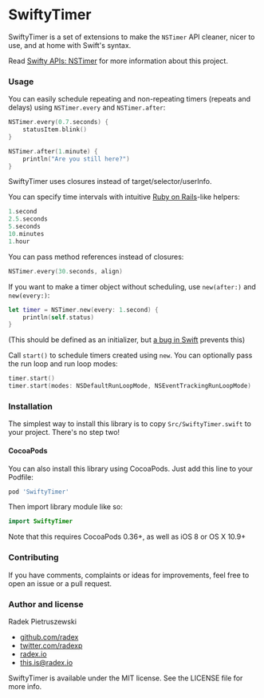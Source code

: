 # SwiftyTimer

SwiftyTimer is a set of extensions to make the `NSTimer` API cleaner, nicer to use, and at home with Swift's syntax.

Read [Swifty APIs: NSTimer](http://radex.io/swift/nstimer/) for more information about this project.

### Usage

You can easily schedule repeating and non-repeating timers (repeats and delays) using `NSTimer.every` and `NSTimer.after`:

```swift
NSTimer.every(0.7.seconds) {
    statusItem.blink()
}

NSTimer.after(1.minute) {
    println("Are you still here?")
}
```

SwiftyTimer uses closures instead of target/selector/userInfo.

You can specify time intervals with intuitive [Ruby on Rails](http://rubyonrails.org)-like helpers:

```swift
1.second
2.5.seconds
5.seconds
10.minutes
1.hour
```

You can pass method references instead of closures:

```swift
NSTimer.every(30.seconds, align)
```

If you want to make a timer object without scheduling, use `new(after:)` and `new(every:)`:

```swift
let timer = NSTimer.new(every: 1.second) {
    println(self.status)
}
```

(This should be defined as an initializer, but [a bug in Swift](http://www.openradar.me/18720947) prevents this)

Call `start()` to schedule timers created using `new`. You can optionally pass the run loop and run loop modes:

```swift
timer.start()
timer.start(modes: NSDefaultRunLoopMode, NSEventTrackingRunLoopMode)
```

### Installation

The simplest way to install this library is to copy `Src/SwiftyTimer.swift` to your project. There's no step two!

#### CocoaPods

You can also install this library using CocoaPods. Just add this line to your Podfile:

```ruby
pod 'SwiftyTimer'
```

Then import library module like so:

```swift
import SwiftyTimer
```

Note that this requires CocoaPods 0.36+, as well as iOS 8 or OS X 10.9+

### Contributing

If you have comments, complaints or ideas for improvements, feel free to open an issue or a pull request.

### Author and license

Radek Pietruszewski

* [github.com/radex](http://github.com/radex)
* [twitter.com/radexp](http://twitter.com/radexp)
* [radex.io](http://radex.io)
* this.is@radex.io

SwiftyTimer is available under the MIT license. See the LICENSE file for more info.
